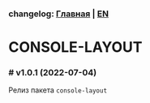 ### changelog: [Главная](./../README.md) | [EN](./CHANGELOG-EN.md)

# CONSOLE-LAYOUT

### # v1.0.1 (2022-07-04)

Релиз пакета `console-layout`
